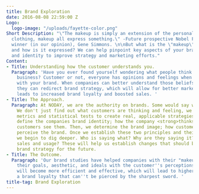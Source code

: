 ```yaml
---
title: Brand Exploration
date: 2016-08-08 22:59:00 Z
Logo:
  logo-image: "/uploads/fayette-color.png"
Short Description: "\"The makeup is simply an extension of the personality and colors,
  clothing, makeup all express something.\" -Future prospective Nobel Peace Prize
  winner (in our opinion), Gene Simmons. \n\nBut what is the \"makeup\" of your business,
  and how is it expressed? We can help pinpoint key aspects of your brand's image
  and identity to improve strategy and marketing efforts."
Content:
- Title: Understanding how the customer understands you.
  Paragraph: 'Have you ever found yourself wondering what people think about your
    business? Customer or not, everyone has opinions and feelings when they interact
    with your brand. When companies can better understand those beliefs and perspectives,
    they can redirect brand strategy, which will allow for better marketing and thus,
    leads to increased brand loyalty and boosted sales. '
- Title: The Approach.
  Paragraph: At NODAY, we are the authority on brands. Some would say we are obsessed.
    We don't just find out what customers are thinking and feeling, we use psychology
    metrics and statistical tests to create real, applicable strategies. We first
    define the companies brand identity; how the company <strong>thinks<strong> their
    customers see them. Then, we determine the brand image; how customers <strong>actually<strong>
    perceive the brand. Once we establish these two principles and their differences,
    we begin to dig deeper. Who is saying what? Why are they saying it? Is it affecting
    sales and usage? These will help us establish changes that should be made to the
    brand strategy for the future.
- Title: The Outcome.
  Paragraph: 'Our brand studies have helped companies with their "makeup" by aligning
    their goals, aesthetic, and ideals with the customer''s perceptions. Marketing
    will become more efficient and effective, which will lead to higher sales and
    a brand loyalty that can''t be pierced by the sharpest sword. '
title-tag: Brand Exploration
---
```


